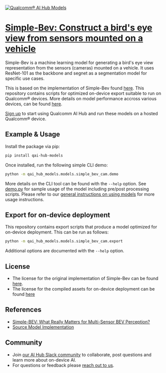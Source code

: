 [![Qualcomm® AI Hub Models](https://qaihub-public-assets.s3.us-west-2.amazonaws.com/qai-hub-models/quic-logo.jpg)](../../README.md)


# [Simple-Bev: Construct a bird's eye view from sensors mounted on a vehicle](https://aihub.qualcomm.com/models/simple_bev_cam)

Simple-Bev is a machine learning model for generating a bird's eye view representation from the sensors (cameras) mounted on a vehicle. It uses ResNet-101 as the backbone and segnet as a segmentation model for specific use cases.

This is based on the implementation of Simple-Bev found [here](https://github.com/aharley/simple_bev/blob/main/nets/segnet.py). This repository contains scripts for optimized on-device
export suitable to run on Qualcomm® devices. More details on model performance
accross various devices, can be found [here](https://aihub.qualcomm.com/models/simple_bev_cam).

[Sign up](https://myaccount.qualcomm.com/signup) to start using Qualcomm AI Hub and run these models on a hosted Qualcomm® device.




## Example & Usage

Install the package via pip:
```bash
pip install qai-hub-models
```


Once installed, run the following simple CLI demo:

```bash
python -m qai_hub_models.models.simple_bev_cam.demo
```
More details on the CLI tool can be found with the `--help` option. See
[demo.py](demo.py) for sample usage of the model including pre/post processing
scripts. Please refer to our [general instructions on using
models](../../../#getting-started) for more usage instructions.

## Export for on-device deployment

This repository contains export scripts that produce a model optimized for
on-device deployment. This can be run as follows:

```bash
python -m qai_hub_models.models.simple_bev_cam.export
```
Additional options are documented with the `--help` option.


## License
* The license for the original implementation of Simple-Bev can be found
  [here](https://github.com/aharley/simple_bev/blob/main/LICENSE).
* The license for the compiled assets for on-device deployment can be found [here](https://qaihub-public-assets.s3.us-west-2.amazonaws.com/qai-hub-models/Qualcomm+AI+Hub+Proprietary+License.pdf)


## References
* [Simple-BEV: What Really Matters for Multi-Sensor BEV Perception?](https://arxiv.org/abs/2206.07959)
* [Source Model Implementation](https://github.com/aharley/simple_bev/blob/main/nets/segnet.py)



## Community
* Join [our AI Hub Slack community](https://aihub.qualcomm.com/community/slack) to collaborate, post questions and learn more about on-device AI.
* For questions or feedback please [reach out to us](mailto:ai-hub-support@qti.qualcomm.com).
